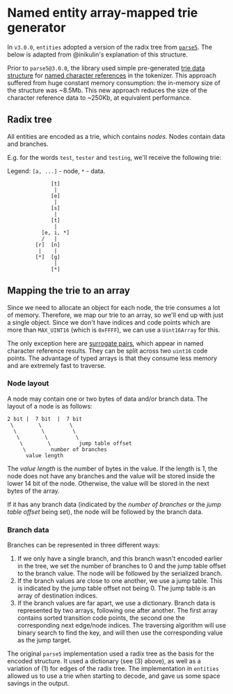# Named entity array-mapped trie generator

In `v3.0.0`, `entities` adopted a version of the radix tree from
[`parse5`](https://github.com/inikulin/parse5). The below is adapted from
@inikulin's explanation of this structure.

Prior to `parse5@3.0.0`, the library used simple pre-generated
[trie data structure](https://en.wikipedia.org/wiki/Trie) for
[named character references](https://html.spec.whatwg.org/multipage/syntax.html#named-character-references)
in the tokenizer. This approach suffered from huge constant memory consumption:
the in-memory size of the structure was ~8.5Mb. This new approach reduces the
size of the character reference data to ~250Kb, at equivalent performance.

## Radix tree

All entities are encoded as a trie, which contains _nodes_. Nodes contain data
and branches.

E.g. for the words `test`, `tester` and `testing`, we'll receive the following
trie:

Legend: `[a, ...]` - node, `*` - data.

```
              [t]
               |
              [e]
               |
              [s]
               |
              [t]
               |
           [e, i, *]
           /   |
         [r]  [n]
          |    |
         [*]  [g]
               |
              [*]
```

## Mapping the trie to an array

Since we need to allocate an object for each node, the trie consumes a lot of
memory. Therefore, we map our trie to an array, so we'll end up with just a
single object. Since we don't have indices and code points which are more than
`MAX_UINT16` (which is `0xFFFF`), we can use a `Uint16Array` for this.

The only exception here are
[surrogate pairs](https://en.wikipedia.org/wiki/UTF-16#U.2B10000_to_U.2B10FFFF),
which appear in named character reference results. They can be split across two
`uint16` code points. The advantage of typed arrays is that they consume less
memory and are extremely fast to traverse.

### Node layout

A node may contain one or two bytes of data and/or branch data. The layout of a
node is as follows:

```
2 bit |  7 bit  |  7 bit
 \        \         \
  \        \         \
   \        \         \
    \        \         jump table offset
     \        number of branches
      value length
```

The _value length_ is the number of bytes in the value. If the length is 1, the
node does not have any branches and the value will be stored inside the lower 14
bit of the node. Otherwise, the value will be stored in the next bytes of the
array.

If it has any branch data (indicated by the _number of branches_ or the _jump
table offset_ being set), the node will be followed by the branch data.

### Branch data

Branches can be represented in three different ways:

1.  If we only have a single branch, and this branch wasn't encoded earlier in
    the tree, we set the number of branches to 0 and the jump table offset to
    the branch value. The node will be followed by the serialized branch.
2.  If the branch values are close to one another, we use a jump table. This is
    indicated by the jump table offset not being 0. The jump table is an array
    of destination indices.
3.  If the branch values are far apart, we use a dictionary. Branch data is
    represented by two arrays, following one after another. The first array
    contains sorted transition code points, the second one the corresponding
    next edge/node indices. The traversing algorithm will use binary search to
    find the key, and will then use the corresponding value as the jump target.

The original `parse5` implementation used a radix tree as the basis for the
encoded structure. It used a dictionary (see (3) above), as well as a variation
of (1) for edges of the radix tree. The implementation in `entities` allowed us
to use a trie when starting to decode, and gave us some space savings in the
output.
